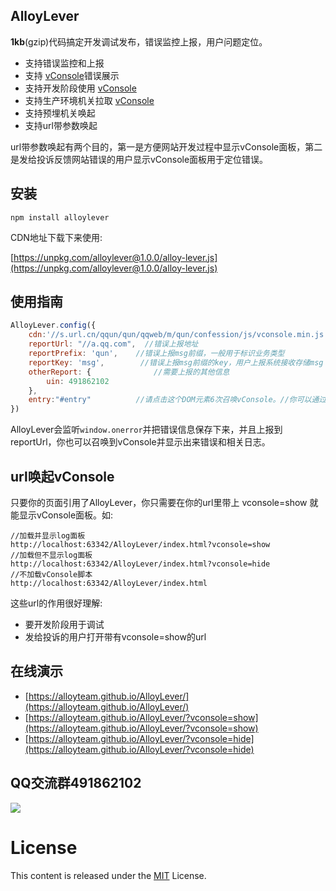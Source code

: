 ﻿## AlloyLever 

**1kb**(gzip)代码搞定开发调试发布，错误监控上报，用户问题定位。

* 支持错误监控和上报
* 支持 [vConsole](https://github.com/WechatFE/vConsole)错误展示
* 支持开发阶段使用 [vConsole](https://github.com/WechatFE/vConsole)
* 支持生产环境机关拉取 [vConsole](https://github.com/WechatFE/vConsole)
* 支持预埋机关唤起
* 支持url带参数唤起

url带参数唤起有两个目的，第一是方便网站开发过程中显示vConsole面板，第二是发给投诉反馈网站错误的用户显示vConsole面板用于定位错误。

## 安装

```
npm install alloylever
```

CDN地址下载下来使用:

[https://unpkg.com/alloylever@1.0.0/alloy-lever.js](https://unpkg.com/alloylever@1.0.0/alloy-lever.js)

## 使用指南

```js
AlloyLever.config({
    cdn:'//s.url.cn/qqun/qun/qqweb/m/qun/confession/js/vconsole.min.js',  //vconsole的CDN地址
    reportUrl: "//a.qq.com",  //错误上报地址
    reportPrefix: 'qun',    //错误上报msg前缀，一般用于标识业务类型
    reportKey: 'msg',        //错误上报msg前缀的key，用户上报系统接收存储msg
    otherReport: {              //需要上报的其他信息
        uin: 491862102
    },
    entry:"#entry"          //请点击这个DOM元素6次召唤vConsole。//你可以通过AlloyLever.entry('#entry2')设置多个机关入口召唤神龙
})
```

AlloyLever会监听`window.onerror`并把错误信息保存下来，并且上报到reportUrl，你也可以召唤到vConsole并显示出来错误和相关日志。

## url唤起vConsole

只要你的页面引用了AlloyLever，你只需要在你的url里带上 vconsole=show 就能显示vConsole面板。如:

```
//加载并显示log面板
http://localhost:63342/AlloyLever/index.html?vconsole=show
//加载但不显示log面板
http://localhost:63342/AlloyLever/index.html?vconsole=hide
//不加载vConsole脚本
http://localhost:63342/AlloyLever/index.html
```

这些url的作用很好理解:

* 要开发阶段用于调试
* 发给投诉的用户打开带有vconsole=show的url

## 在线演示

* [https://alloyteam.github.io/AlloyLever/](https://alloyteam.github.io/AlloyLever/)
* [https://alloyteam.github.io/AlloyLever/?vconsole=show](https://alloyteam.github.io/AlloyLever/?vconsole=show)
* [https://alloyteam.github.io/AlloyLever/?vconsole=hide](https://alloyteam.github.io/AlloyLever/?vconsole=hide)

## QQ交流群491862102

![](http://images2015.cnblogs.com/blog/105416/201706/105416-20170608111929012-1329379940.png)

# License
This content is released under the [MIT](http://opensource.org/licenses/MIT) License.
